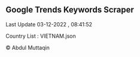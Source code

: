 

## Google Trends Keywords Scraper 
 
Last Update 03-12-2022 , 08:41:52

Country List :
VIETNAM.json



© Abdul Muttaqin 
